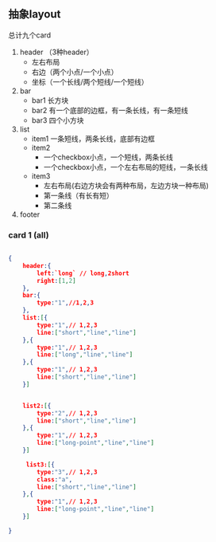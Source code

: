 ## 抽象layout

总计九个card

1. header （3种header）
    - 左右布局
    - 右边（两个小点/一个小点）
    - 坐标（一个长线/两个短线/一个短线）
2. bar
    - bar1 长方块
    - bar2 有一个底部的边框，有一条长线，有一条短线
    - bar3 四个小方块
3. list
    - item1 一条短线，两条长线，底部有边框
    - item2  
        - 一个checkbox小点，一个短线，两条长线
        - 一个checkbox小点，一个左右布局的短线，一条长线
    - item3
        - 左右布局(右边方块会有两种布局，左边方块一种布局)
        - 第一条线（有长有短）
        - 第二条线
4. footer

### card 1 (all)
```json

{
    header:{
        left:`long` // long,2short
        right:[1,2]
    },
    bar:{
        type:"1",//1,2,3
    },
    list:[{
        type:"1",// 1,2,3
        line:["short","line","line"]
    },{
        type:"1",// 1,2,3
        line:["long","line","line"]
    },{
        type:"1",// 1,2,3
        line:["short","line","line"]
    }]


    list2:[{
        type:"2",// 1,2,3
        line:["short","line","line"]
    },{
        type:"1",// 1,2,3
        line:["long-point","line","line"]
    }]

     list3:[{
        type:"3",// 1,2,3
        class:"a",
        line:["short","line","line"]
    },{
        type:"1",// 1,2,3
        line:["long-point","line","line"]
    }]

}
    


